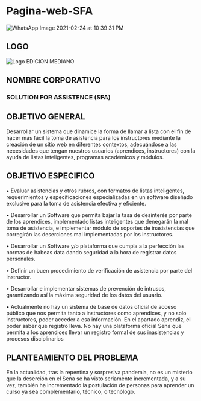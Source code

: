 # Pagina-web-SFA

![WhatsApp Image 2021-02-24 at 10 39 31 PM](https://user-images.githubusercontent.com/72889058/109100674-5e877c00-76f3-11eb-9597-5697b270fc28.jpeg)

## LOGO
   ![Logo EDICION MEDIANO](https://user-images.githubusercontent.com/72889058/109101242-5ed44700-76f4-11eb-9707-3d82e6a75d27.png)

## NOMBRE CORPORATIVO

### SOLUTION FOR ASSISTENCE (SFA)

## OBJETIVO GENERAL

  Desarrollar un sistema que dinamice la forma de llamar a lista con el fin de hacer más fácil la toma de asistencia para los instructores mediante la creación de un sitio web     en diferentes contextos, adecuándose a las necesidades que tengan nuestros usuarios (aprendices, instructores) con la ayuda de listas inteligentes, programas académicos y       módulos.

## OBJETIVO ESPECIFICO

 • Evaluar asistencias y otros rubros, con formatos de listas inteligentes, requerimientos y especificaciones especializadas en un software diseñado exclusive para la toma de      asistencia efectiva y eficiente.
 
 • Desarrollar un Software que permita bajar la tasa de desinterés por parte de los aprendices, implementado listas inteligentes que denegarán la mal toma de asistencia, e          implementar módulo de soportes de inasistencias que corregirán las deserciones mal implementadas por los instructores.
 
 • Desarrollar un Software y/o plataforma que cumpla a la perfección las normas de habeas data dando seguridad a la hora de registrar datos personales.
 
 • Definir un buen procedimiento de verificación de asistencia por parte del instructor.
 
 • Desarrollar e implementar sistemas de prevención de intrusos, garantizando así la máxima seguridad de los datos del usuario.
 
 • Actualmente no hay un sistema de base de datos oficial de acceso público que nos permita tanto a instructores como aprendices, y no solo instructores, poder acceder a esa        información. En el apartado aprendiz, el poder saber que registro lleva. No hay una plataforma oficial Sena que permita a los aprendices llevar un registro formal de sus        inasistencias y procesos disciplinarios
## PLANTEAMIENTO DEL PROBLEMA

  En la actualidad, tras la repentina y sorpresiva pandemia, no es un misterio que la deserción en el Sena se ha visto seriamente incrementada, y a su vez, también ha incrementado la postulación de personas para aprender un curso ya sea complementario, técnico, o tecnólogo. 

